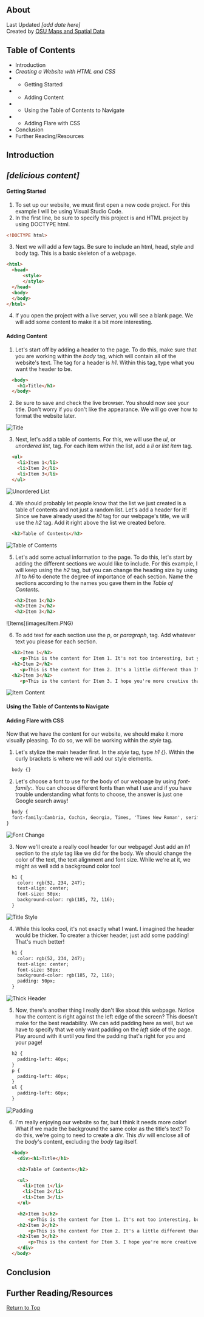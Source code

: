 ## About
Last Updated *[add date here]*   
Created by [OSU Maps and Spatial Data](https://info.library.okstate.edu/map-room)


## Table of Contents
- Introduction 
- *Creating a Website with HTML and CSS*
- - Getting Started
- - Adding Content
- - Using the Table of Contents to Navigate
- - Adding Flare with CSS
- Conclusion
- Further Reading/Resources

## Introduction

## *[delicious content]*

#### Getting Started
1. To set up our website, we must first open a new code project. For this example I will be using Visual Studio Code.
2. In the first line, be sure to specify this project is and HTML project by using DOCTYPE html.
  ```html
  <!DOCTYPE html>
  ```
3. Next we will add a few tags. Be sure to include an html, head, style and body tag. This is a basic skeleton of a webpage.
  ```html 
  <html>
    <head>
        <style>
        </style>
    </head>
    <body>
    </body>
  </html>
  ```
4. If you open the project with a live server, you will see a blank page. We will add some content to make it a bit more interesting.

#### Adding Content
1. Let's start off by adding a header to the page. To do this, make sure that you are working within the *body* tag, which will contain all of the website's text. The tag for a header is *h1*. Within this tag, type what you want the header to be. 
  ```html
    <body>
      <h1>Title</h1>
    </body>
  ```
2. Be sure to save and check the live browser. You should now see your title. Don't worry if you don't like the appearance. We will go over how to format the website later.
  
![Title](images/Title.PNG)
  
3. Next, let's add a table of contents. For this, we will use the *ul*, or *unordered list*, tag. For each item within the list, add a *li* or *list item* tag.
  ```html
    <ul>
      <li>Item 1</li>
      <li>Item 2</li>
      <li>Item 3</li>
    </ul>
  ```
  
![Unordered List](images/List.PNG)
  
4. We should probably let people know that the list we just created is a table of contents and not just a random list. Let's add a header for it! Since we have already used the *h1* tag for our webpage's title, we will use the *h2* tag. Add it right above the list we created before. 
  ```html
    <h2>Table of Contents</h2>
  ```
  
![Table of Contents](images/Toc.PNG)
  
5. Let's add some actual information to the page. To do this, let's start by adding the different sections we would like to include. For this example, I will keep using the *h2* tag, but you can change the heading size by using *h1* to *h6* to denote the degree of importance of each section. Name the sections according to the names you gave them in the *Table of Contents*.
```html
   <h2>Item 1</h2>
   <h2>Item 2</h2>
   <h2>Item 3</h2>
```
  
  ![Items[(images/Item.PNG)
  
6. To add text for each section use the *p*, or *paragraph*, tag. Add whatever text you please for each section.
  ```html
    <h2>Item 1</h2>
       <p>This is the content for Item 1. It's not too interesting, but you can make it better!</p>
    <h2>Item 2</h2>
       <p>This is the content for Item 2. It's a little different than Item 1 because we don't want to be redundant.</p>
    <h2>Item 3</h2>
       <p>This is the content for Item 3. I hope you're more creative than me or your website will get boring.</p>
  ```
  
![Item Content](images/ItemContent.PNG)
  
#### Using the Table of Contents to Navigate
#### Adding Flare with CSS
Now that we have the content for our website, we should make it more visually pleasing. To do so, we will be working within the *style* tag.
1. Let's stylize the main header first. In the *style* tag, type *h1 {}*. Within the curly brackets is where we will add our style elements.
  ```html
    body {}
  ```
2. Let's choose a font to use for the body of our webpage by using *font-family:*. You can choose different fonts than what I use and if you have trouble understanding what fonts to choose, the answer is just one Google search away!
  ```html
    body {
    font-family:Cambria, Cochin, Georgia, Times, 'Times New Roman', serif
  }
  ```

![Font Change](images/Font.PNG)

3. Now we'll create a really cool header for our webpage! Just add an *h1* section to the *style* tag like we did for the body. We should change the color of the text, the text alignment and font size. While we're at it, we might as well add a background color too!
  ```html
    h1 {
      color: rgb(52, 234, 247);
      text-align: center;
      font-size: 50px;
      background-color: rgb(185, 72, 116);
    }
  ```
  
![Title Style](images/TitleStyle.PNG)
  
4. While this looks cool, it's not exactly what I want. I imagined the header would be thicker. To creater a thicker header, just add some padding! That's much better!
  ```html
    h1 {
      color: rgb(52, 234, 247);
      text-align: center;
      font-size: 50px;
      background-color: rgb(185, 72, 116);
      padding: 50px;
    }
  ```
  ![Thick Header](images/ThickHeader.PNG)

5. Now, there's another thing I really don't like about this webpage. Notice how the content is right against the left edge of the screen? This doesn't make for the best readability. We can add padding here as well, but we have to specify that we only want padding on the *left* side of the page. Play around with it until you find the padding that's right for you and your page!
  ```html
    h2 {  
      padding-left: 40px;
    }
    p {
      padding-left: 40px;
    }
    ul {
      padding-left: 60px;
    }
  ```
  
  ![Padding](images/Padding.PNG)

6. I'm really enjoying our website so far, but I think it needs more color! What if we made the background the same color as the title's text? To do this, we're going to need to create a *div*. This *div* will enclose all of the *body*'s content, excluding the *body* tag itself. 
  ```html
    <body>
      <div><h1>Title</h1>

      <h2>Table of Contents</h2>

      <ul>
        <li>Item 1</li>
        <li>Item 2</li>
        <li>Item 3</li>
      </ul>

      <h2>Item 1</h2>
          <p>This is the content for Item 1. It's not too interesting, but you can make it better!</p>
      <h2>Item 2</h2>
          <p>This is the content for Item 2. It's a little different than Item 1 because we don't want to be redundant.</p>
      <h2>Item 3</h2>
          <p>This is the content for Item 3. I hope you're more creative than me or your website will get boring.</p>
      </div>
    </body>
  ```

## Conclusion

## Further Reading/Resources


[Return to Top](#about)
